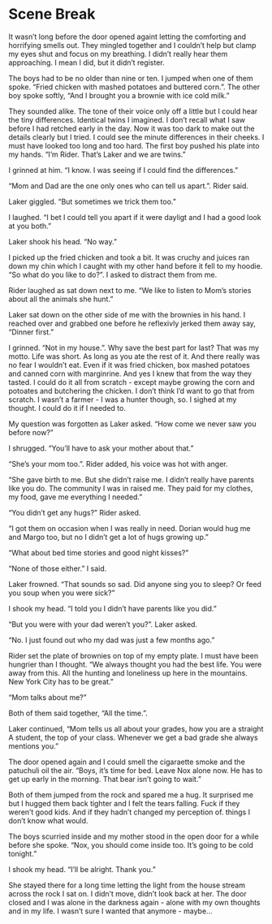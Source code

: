 # Scene Break

It wasn’t long before the door opened againt letting the comforting and horrifying smells out.  They mingled together and I couldn’t help but clamp my eyes shut and focus on my breathing.  I didn’t really hear them approaching.  I mean I did, but it didn’t register.

The boys had to be no older than nine or ten.  I jumped when one of them spoke.  “Fried chicken with mashed potatoes and buttered corn.”. The other boy spoke softly, “And I brought you a brownie with ice cold milk.”

They sounded alike.  The tone of their voice only off a little but I could hear the tiny differences.  Identical twins I imagined. I don’t recall what I saw before I had retched early in the day.  Now it was too dark to make out the details clearly but I tried.  I could see the minute differences in their cheeks.  I must have looked too long and too hard.  The first boy pushed his plate into my hands.  “I’m Rider.  That’s Laker and we are twins.”

I grinned at him.  “I know.  I was seeing if I could find the differences.”

“Mom and Dad are the one only ones who can tell us apart.”. Rider said.

Laker giggled.  “But sometimes we trick them too.”

I laughed.  “I bet I could tell you apart if it were dayligt and I had a good look at you both.”

Laker shook his head.  “No way.”

I picked up the fried chicken and took a bit.  It was cruchy and juices ran down my chin which I caught with my other hand before it fell to my hoodie.  “So what do you like to do?”. I asked to distract them from me.

Rider laughed as sat down next to me.  “We like to listen to Mom’s stories about all the animals she hunt.”

Laker sat down on the other side of me with the brownies in his hand.  I reached over and grabbed one before he reflexivly jerked them away say, “Dinner first.”

I grinned.  “Not in my house.”. Why save the best part for last?  That was my motto.  Life was short.  As long as you ate the rest of it.  And there really was no fear I wouldn’t eat. Even if it was fried chicken, box mashed potatoes and canned corn with marginrine.  And yes I knew that from the way they tasted.  I could do it all from scratch - except maybe growing the corn and potoates and butchering the chicken.  I don’t think I’d want to go that from scratch.  I wasn’t a farmer - I was a hunter though, so. I sighed at my thought.  I could do it if I needed to.

My question was forgotten as Laker asked.  “How come we never saw you before now?”

I shrugged.  “You’ll have to ask your mother about that.”

“She’s your mom too.”. Rider added, his voice was hot with anger.

“She gave birth to me.  But she didn’t raise me.  I didn’t really have parents like you do.  The community I was in raised me.  They paid for my clothes, my food, gave me everything I needed.”

“You didn’t get any hugs?” Rider asked.

“I got them on occasion when I was really in need.  Dorian would hug me and Margo too, but no I didn’t get a lot of hugs growing up.”

“What about bed time stories and good night kisses?”

“None of those either.” I said.

Laker frowned.  “That sounds so sad.  Did anyone sing you to sleep?  Or feed you soup when you were sick?”

I shook my head.  “I told you I didn’t have parents like you did.”

“But you were with your dad weren’t you?”. Laker asked.

“No.  I just found out who my dad was just a few months ago.”

Rider set the plate of brownies on top of my empty plate. I must have been hungrier than I thought. “We always thought you had the best life.  You were away from this.  All the hunting and loneliness up here in the mountains.  New York City has to be great.”

“Mom talks about me?”

Both of them said together, “All the time.”.

Laker continued, “Mom tells us all about your grades, how you are a straight A student, the top of your class.  Whenever we get a bad grade she always mentions you.”

The door opened again and I could smell the cigaraette smoke and the patuchuli oil the air.  “Boys, it’s time for bed.  Leave Nox alone now.  He has to get up early in the morning.  That bear isn’t going to wait.”

Both of them jumped from the rock and spared me a hug.  It surprised me but I hugged them back tighter and I felt the tears falling.  Fuck if they weren’t good kids.  And if they hadn’t changed my perception of. things I don’t know what would.

The boys scurried inside and my mother stood in the open door for a while before she spoke.  “Nox, you should come inside too.  It’s going to be cold tonight.”

I shook my head.  “I’ll be alright.  Thank you.”

She stayed there for a long time letting the light from the house stream across the rock I sat on.  I didn’t move, didn’t look back at her.  The door closed and I was alone in the darkness again - alone with my own thoughts and in my life.  I wasn’t sure I wanted that anymore - maybe…

